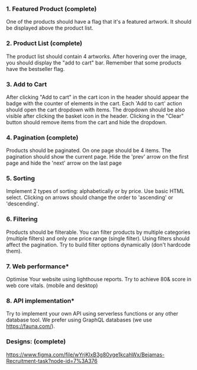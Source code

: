 ### 1. Featured Product (complete)
One of the products should have a flag that it's a featured artwork. It should be displayed above the product list.

### 2. Product List (complete)
The product list should contain 4 artworks. After hovering over the image, you should display the "add to cart" bar.
Remember that some products have the bestseller flag.

### 3. Add to Cart
After clicking "Add to cart" in the cart icon in the header should appear the badge with the counter of elements in
the cart. Each 'Add to cart' action should open the cart dropdown with items. The dropdown should be also visible
after clicking the basket icon in the header. Clicking in the "Clear" button should remove items from the cart and
hide the dropdown.

### 4. Pagination (complete)
Products should be paginated. On one page should be 4 items. The pagination should show the current page. Hide
the 'prev' arrow on the first page and hide the 'next' arrow on the last page

### 5. Sorting
Implement 2 types of sorting: alphabetically or by price. Use basic HTML select. Clicking on arrows should change
the order to 'ascending' or 'descending'.

### 6. Filtering
Products should be filterable. You can filter products by multiple categories (multiple filters) and only one price
range (single filter). Using filters should affect the pagination. Try to build filter options dynamically (don't hardcode
them).

### 7. Web performance*
Optimise Your website using lighthouse reports. Try to achieve 80& score in web core vitals. (mobile and desktop)

### 8. API implementation*
Try to implement your own API using serverless functions or any other database tool. We prefer using GraphQL
databases (we use https://fauna.com/).

### Designs: (complete)
https://www.figma.com/file/wYrjKlxB3g80yge1kcahWx/Bejamas-Recruitment-task?node-id=7%3A376
